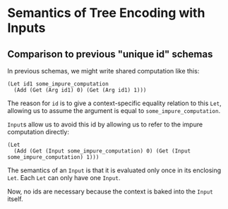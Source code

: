 # Semantics of Tree Encoding with Inputs

## Comparison to previous "unique id" schemas

In previous schemas, we might write 
shared computation like this:
```
(Let id1 some_impure_computation
  (Add (Get (Arg id1) 0) (Get (Arg id1) 1)))
```

The reason for `id` is to give a context-specific equality relation
to this `Let`, allowing us to assume
the argument is equal to `some_impure_computation`.

`Input`s allow us to avoid this id by
allowing us to refer to the impure computation directly:

```
(Let
  (Add (Get (Input some_impure_computation) 0) (Get (Input some_impure_computation) 1)))
```

The semantics of an `Input` is that it is evaluated only once in its enclosing `Let`.
Each `Let` can only have one `Input`.

Now, no ids are necessary because the 
context is baked into the `Input` itself.
